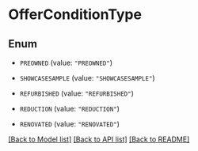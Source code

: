 # OfferConditionType

## Enum


* `PREOWNED` (value: `"PREOWNED"`)

* `SHOWCASESAMPLE` (value: `"SHOWCASESAMPLE"`)

* `REFURBISHED` (value: `"REFURBISHED"`)

* `REDUCTION` (value: `"REDUCTION"`)

* `RENOVATED` (value: `"RENOVATED"`)


[[Back to Model list]](../README.md#documentation-for-models) [[Back to API list]](../README.md#documentation-for-api-endpoints) [[Back to README]](../README.md)


